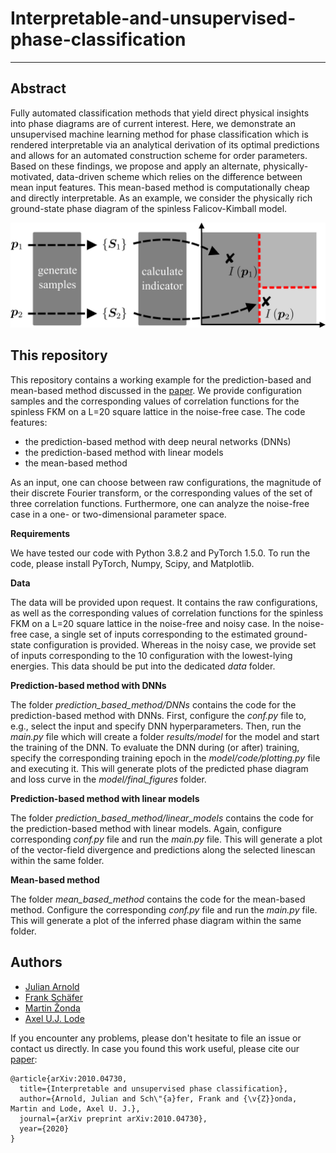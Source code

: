 # Interpretable-and-unsupervised-phase-classification

---

## Abstract

Fully automated classification methods that yield direct physical insights into phase diagrams are of current interest. Here, we demonstrate an unsupervised machine learning method for phase classification which is rendered interpretable via an analytical derivation of its optimal predictions and allows for an automated construction scheme for order parameters.
Based on these findings, we propose and apply an alternate, physically-motivated, data-driven scheme which relies on the difference between mean input features. This mean-based method is computationally cheap and directly interpretable. As an example, we consider the physically rich ground-state phase diagram of the spinless Falicov-Kimball model.

![](scheme.png)

## This repository

This repository contains a working example for the prediction-based and mean-based method discussed in the [paper](https://arxiv.org/abs/2010.04730). We provide configuration samples and the corresponding values of correlation functions for the spinless FKM on a L=20 square lattice in the noise-free case. The code features:
- the prediction-based method with deep neural networks (DNNs)
- the prediction-based method with linear models
- the mean-based method
    
As an input, one can choose between raw configurations, the magnitude of their discrete Fourier transform, or the corresponding values of the set of three correlation functions. Furthermore, one can analyze the noise-free case in a one- or two-dimensional parameter space.

**Requirements**

We have tested our code with Python 3.8.2 and PyTorch 1.5.0. To run the code, please install PyTorch, Numpy, Scipy, and Matplotlib.

**Data**

The data will be provided upon request. It contains the raw configurations, as well as the corresponding values of correlation functions for the spinless FKM on a L=20 square lattice in the noise-free and noisy case. In the noise-free case, a single set of inputs corresponding to the estimated ground-state configuration is provided. Whereas in the noisy case, we provide set of inputs corresponding to the 10 configuration with the lowest-lying energies. This data should be put into the dedicated *data* folder.

**Prediction-based method with DNNs**

The folder *prediction_based_method/DNNs* contains the code for the prediction-based method with DNNs. First, configure the *conf.py* file to, e.g., select the input and specify DNN hyperparameters. Then, run the *main.py* file which will create a folder *results/model* for the model and start the training of the DNN.
To evaluate the DNN during (or after) training, specify the corresponding training epoch in the *model/code/plotting.py* file and executing it. This will generate plots of the predicted phase diagram and loss curve in the *model/final_figures* folder.

**Prediction-based method with linear models**

The folder *prediction_based_method/linear_models* contains the code for the prediction-based method with linear models. Again, configure corresponding *conf.py* file and run the *main.py* file. This will generate a plot of the vector-field divergence and predictions along the selected linescan within the same folder.

**Mean-based method**

The folder *mean_based_method* contains the code for the mean-based method. Configure the corresponding *conf.py* file and run the *main.py* file. This will generate a plot of the inferred phase diagram within the same folder.

## Authors

- [Julian Arnold](https://github.com/arnoldjulian)
- [Frank Schäfer](https://github.com/frankschae)
- [Martin Žonda](http://cmd.karlov.mff.cuni.cz/~zonda/index.html)
- [Axel U.J. Lode](http://ultracold.org/menu/index.php?option=com_content&view=article&id=14&Itemid=107)

If you encounter any problems, please don't hesitate to file an issue or contact us directly. 
In case you found this work useful, please cite our [paper](https://arxiv.org/abs/2010.04730):

```
@article{arXiv:2010.04730,
  title={Interpretable and unsupervised phase classification},
  author={Arnold, Julian and Sch\"{a}fer, Frank and {\v{Z}}onda, Martin and Lode, Axel U. J.},
  journal={arXiv preprint arXiv:2010.04730},
  year={2020}
}
